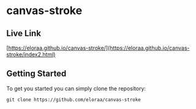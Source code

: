 # canvas-stroke
## Live Link
[https://eloraa.github.io/canvas-stroke/](https://eloraa.github.io/canvas-stroke/index2.html)

## Getting Started
To get you started you can simply clone the repository:

```
git clone https://github.com/eloraa/canvas-stroke
```
